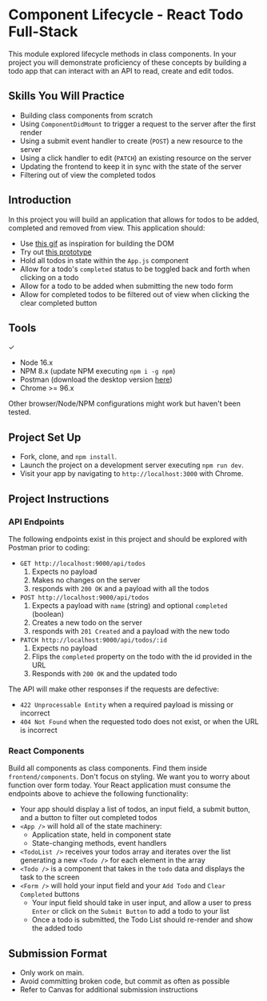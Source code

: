 # Component Lifecycle - React Todo Full-Stack

This module explored lifecycle methods in class components. In your project you will demonstrate proficiency of these concepts by building a todo app that can interact with an API to read, create and edit todos.

## Skills You Will Practice

- Building class components from scratch
- Using `ComponentDidMount` to trigger a request to the server after the first render
- Using a submit event handler to create (`POST`) a new resource to the server
- Using a click handler to edit (`PATCH`) an existing resource on the server
- Updating the frontend to keep it in sync with the state of the server
- Filtering out of view the completed todos

## Introduction

In this project you will build an application that allows for todos to be added, completed and removed from view. This application should:

- Use [this gif](./todo.gif) as inspiration for building the DOM
- Try out [this prototype](https://advanced-react-todos-ajax.herokuapp.com/)
- Hold all todos in state within the `App.js` component
- Allow for a todo's `completed` status to be toggled back and forth when clicking on a todo
- Allow for a todo to be added when submitting the new todo form
- Allow for completed todos to be filtered out of view when clicking the clear completed button

## Tools
✓
- Node 16.x
- NPM 8.x (update NPM executing `npm i -g npm`)
- Postman (download the desktop version [here](https://www.postman.com/downloads/))
- Chrome >= 96.x

Other browser/Node/NPM configurations might work but haven't been tested.

## Project Set Up

- Fork, clone, and `npm install`.
- Launch the project on a development server executing `npm run dev`.
- Visit your app by navigating to `http://localhost:3000` with Chrome.

## Project Instructions

### API Endpoints

The following endpoints exist in this project and should be explored with Postman prior to coding:

- `GET http://localhost:9000/api/todos`
  1. Expects no payload
  2. Makes no changes on the server
  3. responds with `200 OK` and a payload with all the todos
- `POST http://localhost:9000/api/todos`
  1. Expects a payload with `name` (string) and optional `completed` (boolean)
  2. Creates a new todo on the server
  3. responds with `201 Created` and a payload with the new todo
- `PATCH http://localhost:9000/api/todos/:id`
  1. Expects no payload
  2. Flips the `completed` property on the todo with the id provided in the URL
  3. Responds with `200 OK` and the updated todo

The API will make other responses if the requests are defective:

- `422 Unprocessable Entity` when a required payload is missing or incorrect
- `404 Not Found` when the requested todo does not exist, or when the URL is incorrect

### React Components

Build all components as class components. Find them inside `frontend/components`. Don't focus on styling. We want you to worry about function over form today. Your React application must consume the endpoints above to achieve the following functionality:

- Your app should display a list of todos, an input field, a submit button, and a button to filter out completed todos
- `<App />` will hold all of the state machinery:
  - Application state, held in component state
  - State-changing methods, event handlers
- `<TodoList />` receives your todos array and iterates over the list generating a new `<Todo />` for each element in the array
- `<Todo />` is a component that takes in the `todo` data and displays the task to the screen
- `<Form />` will hold your input field and your `Add Todo` and `Clear Completed` buttons
  - Your input field should take in user input, and allow a user to press `Enter` or click on the `Submit Button` to add a todo to your list
  - Once a todo is submitted, the Todo List should re-render and show the added todo

## Submission Format

- Only work on main.
- Avoid committing broken code, but commit as often as possible
- Refer to Canvas for additional submission instructions
